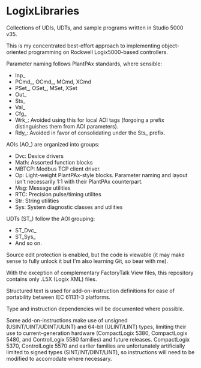 # LogixLibraries

Collections of UDIs, UDTs, and sample programs written in Studio 5000 v35.

This is my concentrated best-effort approach to implementing object-oriented programming on Rockwell Logix5000-based controllers.

Parameter naming follows PlantPAx standards, where sensible:
- Inp_
- PCmd_, OCmd_, MCmd, XCmd
- PSet_, OSet_, MSet, XSet
- Out_
- Sts_
- Val_
- Cfg_
- Wrk_: Avoided using this for local AOI tags (forgoing a prefix distinguishes them from AOI parameters).
- Rdy_: Avoided in favor of consolidating under the Sts_ prefix.

AOIs (AO_) are organized into groups:
- Dvc: Device drivers
- Math: Assorted function blocks
- MBTCP: Modbus TCP client driver.
- Op: Light-weight PlantPAx-style blocks. Parameter naming and layout isn't necessarily 1:1 with their PlantPAx counterpart. 
- Msg: Message utilities
- RTC: Precision pulse/timing utilites
- Str: String utilities
- Sys: System diagnostic classes and utilities

UDTs (ST_) follow the AOI grouping:
- ST_Dvc_
- ST_Sys_
- And so on.

Source edit protection is enabled, but the code is viewable (it may make sense to fully unlock it but I'm also learning Git, so bear with me).

With the exception of complementary FactoryTalk View files, this repository contains only .L5X (Logix XML) files.

Structured text is used for add-on-instruction definitions for ease of portability between IEC 61131-3 platforms.

Type and instruction dependencies will be documented where possible.

Some add-on-instructions make use of unsigned (USINT/UINT/UDINT/ULINT) and 64-bit (ULINT/LINT) types, limiting their use to current-generation hardware (CompactLogix 5380, CompactLogix 5480, and ControlLogix 5580 families) and future releases. CompactLogix 5370, ControlLogix 5570 and earlier families are unfortunately artificially limited to signed types (SINT/INT/DINT/LINT), so instructions will need to be modified to accomodate where necessary.
